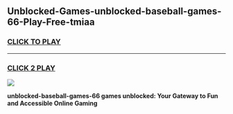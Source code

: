 
## Unblocked-Games-unblocked-baseball-games-66-Play-Free-tmiaa
<h3>
<a href="https://premium76.site?title=unblocked-baseball-games-66&ref=22A">CLICK TO PLAY</a></h3>
<hr>

<h3>
<a href="https://premium76.site?title=unblocked-baseball-games-66&ref=22A">CLICK 2 PLAY</a>
  
</h3>

<a href="https://premium76.site?title=unblocked-baseball-games-66&ref=22A"><img src="https://clearcache.store/games.png"></a>


**unblocked-baseball-games-66 games unblocked: Your Gateway to Fun and Accessible Online Gaming**
